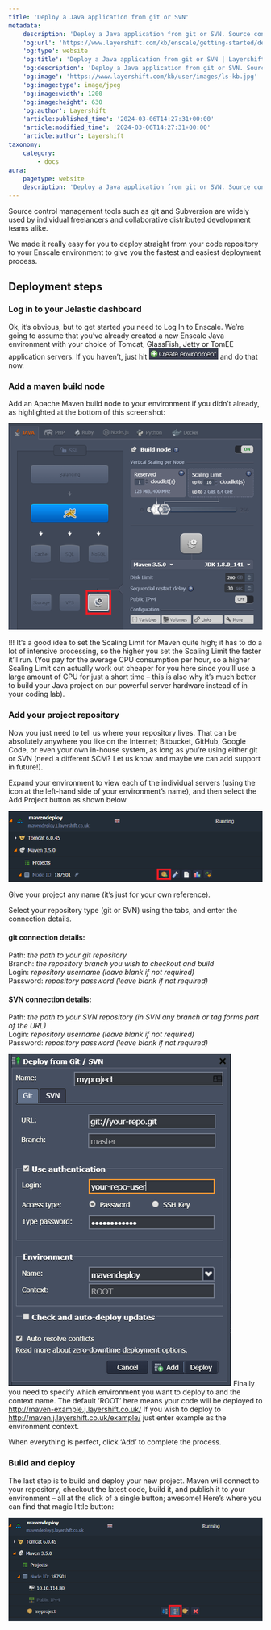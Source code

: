 ```yaml
---
title: 'Deploy a Java application from git or SVN'
metadata:
    description: 'Deploy a Java application from git or SVN. Source control management tools such as git and Subversion are widely used by individual freelancers and collaborative distributed development teams alike. We made it really easy for you to deploy straight from your code repository to your Enscale environment to give you the fastest and easiest deployment process. '
    'og:url': 'https://www.layershift.com/kb/enscale/getting-started/deploy-a-java-application-from-git-or-svn'
    'og:type': website
    'og:title': 'Deploy a Java application from git or SVN | Layershift KB'
    'og:description': 'Deploy a Java application from git or SVN. Source control management tools such as git and Subversion are widely used by individual freelancers and collaborative distributed development teams alike. We made it really easy for you to deploy straight from your code repository to your Enscale environment to give you the fastest and easiest deployment process. '
    'og:image': 'https://www.layershift.com/kb/user/images/ls-kb.jpg'
    'og:image:type': image/jpeg
    'og:image:width': 1200
    'og:image:height': 630
    'og:author': Layershift
    'article:published_time': '2024-03-06T14:27:31+00:00'
    'article:modified_time': '2024-03-06T14:27:31+00:00'
    'article:author': Layershift
taxonomy:
    category:
        - docs
aura:
    pagetype: website
    description: 'Deploy a Java application from git or SVN. Source control management tools such as git and Subversion are widely used by individual freelancers and collaborative distributed development teams alike. We made it really easy for you to deploy straight from your code repository to your Enscale environment to give you the fastest and easiest deployment process. '
---
```


Source control management tools such as git and Subversion are widely used by individual freelancers and collaborative distributed development teams alike.

We made it really easy for you to deploy straight from your code repository to your Enscale environment to give you the fastest and easiest deployment process.

## Deployment steps

### Log in to your Jelastic dashboard

Ok, it’s obvious, but to get started you need to Log In to Enscale. We’re going to assume that you’ve already created a new Enscale Java environment with your choice of Tomcat, GlassFish, Jetty or TomEE application servers. If you haven’t, just hit ![create-environment](create-environment.png?attribute=style,display:inline;margin:0; "create-environment") and do that now.

### Add a maven build node

Add an Apache Maven build node to your environment if you didn’t already, as highlighted at the bottom of this screenshot:

![deploy-a-java-application-from-git-or-svn11](deploy-a-java-application-from-git-or-svn11.png "deploy-a-java-application-from-git-or-svn11")

!!! It’s a good idea to set the Scaling Limit for Maven quite high; it has to do a lot of intensive processing, so the higher you set the Scaling Limit the faster it’ll run. (You pay for the average CPU consumption per hour, so a higher Scaling Limit can actually work out cheaper for you here since you’ll use a large amount of CPU for just a short time – this is also why it’s much better to build your Java project on our powerful server hardware instead of in your coding lab).

### Add your project repository

Now you just need to tell us where your repository lives. That can be absolutely anywhere you like on the Internet; Bitbucket, GitHub, Google Code, or even your own in-house system, as long as you’re using either git or SVN (need a different SCM? Let us know and maybe we can add support in future!).

Expand your environment to view each of the individual servers (using the  icon at the left-hand side of your environment’s name), and then select the Add Project  button as shown below

![deploy-a-java-application-from-git-or-svn22](deploy-a-java-application-from-git-or-svn22.png "deploy-a-java-application-from-git-or-svn22")

Give your project any name (it’s just for your own reference).

Select your repository type (git or SVN) using the tabs, and enter the connection details.

#### git connection details:

Path: _the path to your git repository_  
Branch: _the repository branch you wish to checkout and build_  
Login: _repository username (leave blank if not required)_  
Password: _repository password (leave blank if not required)_  

#### SVN connection details:

Path: _the path to your SVN repository (in SVN any branch or tag forms part of the URL)_  
Login: _repository username (leave blank if not required)_  
Password: _repository password (leave blank if not required)_  

![deploy-a-java-application-from-git-or-svn3](deploy-a-java-application-from-git-or-svn3.png "deploy-a-java-application-from-git-or-svn3")
Finally you need to specify which environment you want to deploy to and the context name. The default ‘ROOT’ here means your code will be deployed to http://maven-example.j.layershift.co.uk/ If you wish to deploy to http://maven.j.layershift.co.uk/example/ just enter example as the environment context.

When everything is perfect, click ‘Add’ to complete the process.

### Build and deploy

The last step is to build and deploy your new project. Maven will connect to your repository, checkout the latest code, build it, and publish it to your environment – all at the click of a single button; awesome! Here’s where you can find that magic little button:

![deploy-a-java-application-from-git-or-svn44](deploy-a-java-application-from-git-or-svn44.png "deploy-a-java-application-from-git-or-svn44")